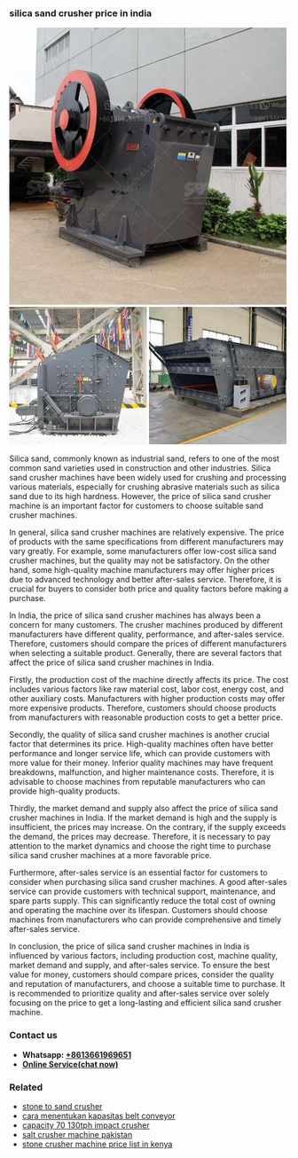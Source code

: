 <h3>silica sand crusher price in india</h3><img src='1708663623.jpg' alt=''><p>Silica sand, commonly known as industrial sand, refers to one of the most common sand varieties used in construction and other industries. Silica sand crusher machines have been widely used for crushing and processing various materials, especially for crushing abrasive materials such as silica sand due to its high hardness. However, the price of silica sand crusher machine is an important factor for customers to choose suitable sand crusher machines.</p><p>In general, silica sand crusher machines are relatively expensive. The price of products with the same specifications from different manufacturers may vary greatly. For example, some manufacturers offer low-cost silica sand crusher machines, but the quality may not be satisfactory. On the other hand, some high-quality machine manufacturers may offer higher prices due to advanced technology and better after-sales service. Therefore, it is crucial for buyers to consider both price and quality factors before making a purchase.</p><p>In India, the price of silica sand crusher machines has always been a concern for many customers. The crusher machines produced by different manufacturers have different quality, performance, and after-sales service. Therefore, customers should compare the prices of different manufacturers when selecting a suitable product. Generally, there are several factors that affect the price of silica sand crusher machines in India.</p><p>Firstly, the production cost of the machine directly affects its price. The cost includes various factors like raw material cost, labor cost, energy cost, and other auxiliary costs. Manufacturers with higher production costs may offer more expensive products. Therefore, customers should choose products from manufacturers with reasonable production costs to get a better price.</p><p>Secondly, the quality of silica sand crusher machines is another crucial factor that determines its price. High-quality machines often have better performance and longer service life, which can provide customers with more value for their money. Inferior quality machines may have frequent breakdowns, malfunction, and higher maintenance costs. Therefore, it is advisable to choose machines from reputable manufacturers who can provide high-quality products.</p><p>Thirdly, the market demand and supply also affect the price of silica sand crusher machines in India. If the market demand is high and the supply is insufficient, the prices may increase. On the contrary, if the supply exceeds the demand, the prices may decrease. Therefore, it is necessary to pay attention to the market dynamics and choose the right time to purchase silica sand crusher machines at a more favorable price.</p><p>Furthermore, after-sales service is an essential factor for customers to consider when purchasing silica sand crusher machines. A good after-sales service can provide customers with technical support, maintenance, and spare parts supply. This can significantly reduce the total cost of owning and operating the machine over its lifespan. Customers should choose machines from manufacturers who can provide comprehensive and timely after-sales service.</p><p>In conclusion, the price of silica sand crusher machines in India is influenced by various factors, including production cost, machine quality, market demand and supply, and after-sales service. To ensure the best value for money, customers should compare prices, consider the quality and reputation of manufacturers, and choose a suitable time to purchase. It is recommended to prioritize quality and after-sales service over solely focusing on the price to get a long-lasting and efficient silica sand crusher machine.</p><h3>Contact us</h3><ul><li><strong>Whatsapp:&nbsp;<a href="https://wa.me/8613661969651">+8613661969651</a></strong></li><li><a href="https://swt.shibang-china.com/?git&amp;zhl&amp;silica sand crusher price in india"><strong>Online Service(chat now)</strong></a></li></ul><h3>Related</h3><ul><li><a href='stone to sand crusher.md'>stone to sand crusher</a></li><li><a href='cara menentukan kapasitas belt conveyor.md'>cara menentukan kapasitas belt conveyor</a></li><li><a href='capacity 70 130tph impact crusher.md'>capacity 70 130tph impact crusher</a></li><li><a href='salt crusher machine pakistan.md'>salt crusher machine pakistan</a></li><li><a href='stone crusher machine price list in kenya.md'>stone crusher machine price list in kenya</a></li></ul>